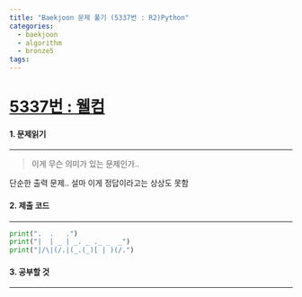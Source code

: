 ```yaml
---
title: "Baekjoon 문제 풀기 (5337번 : R2)Python"
categories:
  - baekjoon
  - algorithm
  - bronze5
tags:
---
```



# [5337번 : 웰컴](https://www.acmicpc.net/problem/5337)

#### 1. 문제읽기
---

> 이게 무슨 의미가 있는 문제인가..  

단순한 출력 문제.. 설마 이게 정답이라고는 상상도 못함  

#### 2. 제출 코드 
---

```python
print(".  .   .")
print("|  | _ | _. _ ._ _  _")
print("|/\|(/.|(_.(_)[ | )(/.")
```

#### 3. 공부할 것
---

